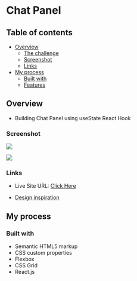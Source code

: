 # Chat Panel

## Table of contents

- [Overview](#overview)
  - [The challenge](#the-challenge)
  - [Screenshot](#screenshot)
  - [Links](#links)
- [My process](#my-process)
  - [Built with](#built-with)
  - [Features](#features)

## Overview

- Building Chat Panel using useState React Hook

### Screenshot

![](./img/Capture1.PNG)

![](./img/Capture2.PNG)

### Links

- Live Site URL: [Click Here](https://chat-panel.netlify.app/)

- [Design inspiration](https://www.uidesigndaily.com/posts/figma-chat-panel-message-messaging-list-app-mobile-day-931)

## My process

### Built with

- Semantic HTML5 markup
- CSS custom properties
- Flexbox
- CSS Grid
- React.js
